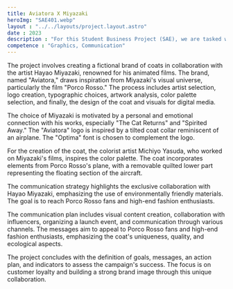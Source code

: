 ```yaml
---
title: Aviatora X Miyazaki
heroImg: "SAE401.webp"
layout : "../../layouts/project.layout.astro"
date : 2023
description : "For this Student Business Project (SAE), we are tasked with creating a fictional brand with the concept of developing a range of coats whose design incorporates visuals with high artistic value, showcasing the visual universe of an artist of our choice. To accomplish this SAE, we will create the graphic elements, starting with the selection of the artist, the creation of the logo, typographic choices, analysis of the artwork, color palette selection, the design of the coat, and the creation of visuals for digital media. Next, we will delve into the communication aspect, establishing the communication strategy and communication plan."
competence : "Graphics, Communication"
---
```


The project involves creating a fictional brand of coats in collaboration with the artist Hayao Miyazaki, renowned for his animated films. The brand, named "Aviatora," draws inspiration from Miyazaki's visual universe, particularly the film "Porco Rosso." The process includes artist selection, logo creation, typographic choices, artwork analysis, color palette selection, and finally, the design of the coat and visuals for digital media.

The choice of Miyazaki is motivated by a personal and emotional connection with his works, especially "The Cat Returns" and "Spirited Away." The "Aviatora" logo is inspired by a tilted coat collar reminiscent of an airplane. The "Optima" font is chosen to complement the logo.

For the creation of the coat, the colorist artist Michiyo Yasuda, who worked on Miyazaki's films, inspires the color palette. The coat incorporates elements from Porco Rosso's plane, with a removable quilted lower part representing the floating section of the aircraft.

The communication strategy highlights the exclusive collaboration with Hayao Miyazaki, emphasizing the use of environmentally friendly materials. The goal is to reach Porco Rosso fans and high-end fashion enthusiasts.

The communication plan includes visual content creation, collaboration with influencers, organizing a launch event, and communication through various channels. The messages aim to appeal to Porco Rosso fans and high-end fashion enthusiasts, emphasizing the coat's uniqueness, quality, and ecological aspects.

The project concludes with the definition of goals, messages, an action plan, and indicators to assess the campaign's success. The focus is on customer loyalty and building a strong brand image through this unique collaboration.